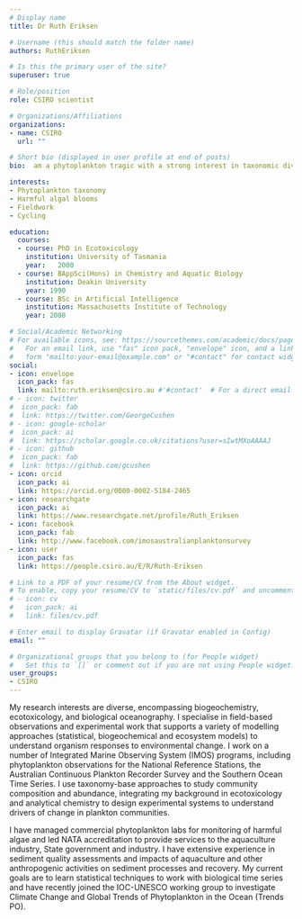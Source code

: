 ```yaml
---
# Display name
title: Dr Ruth Eriksen

# Username (this should match the folder name)
authors: RuthEriksen

# Is this the primary user of the site?
superuser: true

# Role/position
role: CSIRO scientist

# Organizations/Affiliations
organizations:
- name: CSIRO
  url: ""

# Short bio (displayed in user profile at end of posts)
bio:  am a phytoplankton tragic with a strong interest in taxonomic diversity in marine systems, with a particular focus on temperate, subantarctic and Antarctic ecosystems.

interests:
- Phytoplankton taxonomy
- Harmful algal blooms
- Fieldwork
- Cycling

education:
  courses:
  - course: PhD in Ecotoxicology
    institution: University of Tasmania
    year: 	2000
  - course: BAppSci(Hons) in Chemistry and Aquatic Biology
    institution: Deakin University
    year: 1990
  - course: BSc in Artificial Intelligence
    institution: Massachusetts Institute of Technology
    year: 2008

# Social/Academic Networking
# For available icons, see: https://sourcethemes.com/academic/docs/page-builder/#icons
#   For an email link, use "fas" icon pack, "envelope" icon, and a link in the
#   form "mailto:your-email@example.com" or "#contact" for contact widget.
social:
- icon: envelope
  icon_pack: fas
  link: mailto:ruth.eriksen@csiro.au #'#contact'  # For a direct email link, use "mailto:ruth.eriksen@csiro.au".
# - icon: twitter
#  icon_pack: fab
#  link: https://twitter.com/GeorgeCushen
# - icon: google-scholar
#  icon_pack: ai
#  link: https://scholar.google.co.uk/citations?user=sIwtMXoAAAAJ
# - icon: github
#  icon_pack: fab
#  link: https://github.com/gcushen
- icon: orcid
  icon_pack: ai
  link: https://orcid.org/0000-0002-5184-2465
- icon: researchgate
  icon_pack: ai
  link: https://www.researchgate.net/profile/Ruth_Eriksen
- icon: facebook
  icon_pack: fab
  link: http://www.facebook.com/imosaustralianplanktonsurvey
- icon: user
  icon_pack: fas
  link: https://people.csiro.au/E/R/Ruth-Eriksen

# Link to a PDF of your resume/CV from the About widget.
# To enable, copy your resume/CV to `static/files/cv.pdf` and uncomment the lines below.
# - icon: cv
#   icon_pack: ai
#   link: files/cv.pdf

# Enter email to display Gravatar (if Gravatar enabled in Config)
email: ""

# Organizational groups that you belong to (for People widget)
#   Set this to `[]` or comment out if you are not using People widget.
user_groups:
- CSIRO
---
```


My research interests are diverse, encompassing biogeochemistry, ecotoxicology, and biological oceanography. I specialise in field-based observations and experimental work that supports a variety of modelling approaches (statistical, biogeochemical and ecosystem models) to understand organism responses to environmental change. I work on  a number of Integrated Marine Observing System (IMOS) programs, including phytoplankton observations for the National Reference Stations, the Australian Continuous Plankton Recorder Survey and the Southern Ocean Time Series.  I use taxonomy-base approaches to study community composition and abundance, integrating my background in ecotoxicology and analytical chemistry to design experimental systems to understand drivers of change in plankton communities.

I have managed commercial phytoplankton labs for monitoring of harmful algae and led NATA accreditation to provide services to the aquaculture industry, State government and industry. I have extensive experience in sediment quality assessments and impacts of aquaculture and other anthropogenic activities on sediment processes and recovery.
My current goals are to learn statistical techniques to work with biological time series and have recently joined the IOC-UNESCO working group to investigate Climate Change and Global Trends of Phytoplankton in the Ocean (Trends PO).
